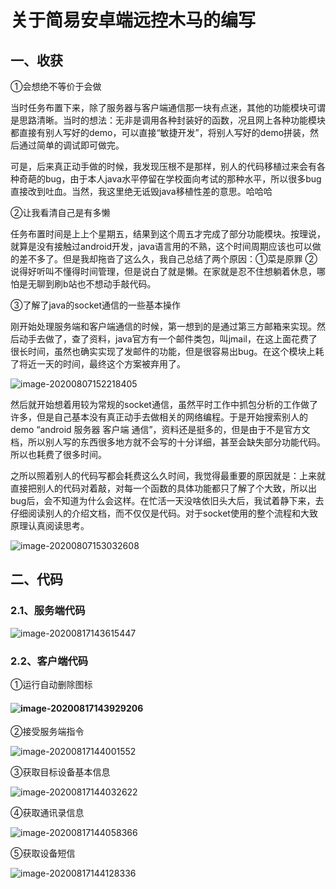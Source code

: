 # 关于简易安卓端远控木马的编写

## 一、收获

①会想绝不等价于会做

​	当时任务布置下来，除了服务器与客户端通信那一块有点迷，其他的功能模块可谓是思路清晰。当时的想法：无非是调用各种封装好的函数，况且网上各种功能模块都直接有别人写好的demo，可以直接“敏捷开发”，将别人写好的demo拼装，然后通过简单的调试即可做完。

​	可是，后来真正动手做的时候，我发现压根不是那样，别人的代码移植过来会有各种奇葩的bug，由于本人java水平停留在学校面向考试的那种水平，所以很多bug直接改到吐血。当然，我这里绝无诋毁java移植性差的意思。哈哈哈

②让我看清自己是有多懒

​	任务布置时间是上上个星期五，结果到这个周五才完成了部分功能模块。按理说，就算是没有接触过android开发，java语言用的不熟，这个时间周期应该也可以做的差不多了。但是我却拖沓了这么久，我自己总结了两个原因：①菜是原罪 ②说得好听叫不懂得时间管理，但是说白了就是懒。在家就是忍不住想躺着休息，哪怕是无聊到刷b站也不想动手敲代码。

③了解了java的socket通信的一些基本操作

​	刚开始处理服务端和客户端通信的时候，第一想到的是通过第三方邮箱来实现。然后动手去做了，查了资料，java官方有一个邮件类包，叫jmail，在这上面花费了很长时间，虽然也确实实现了发邮件的功能，但是很容易出bug。在这个模块上耗了将近一天的时间，最终这个方案被弃用了。

![image-20200807152218405](C:\Users\L1vefm\AppData\Roaming\Typora\typora-user-images\image-20200807152218405.png)

​	然后就开始想着用较为常规的socket通信，虽然平时工作中抓包分析的工作做了许多，但是自己基本没有真正动手去做相关的网络编程。于是开始搜索别人的demo “android 服务器 客户端 通信”，资料还是挺多的，但是由于不是官方文档，所以别人写的东西很多地方就不会写的十分详细，甚至会缺失部分功能代码。所以也耗费了很多时间。

​	之所以照着别人的代码写都会耗费这么久时间，我觉得最重要的原因就是：上来就直接把别人的代码对着敲，对每一个函数的具体功能都只了解了个大致，所以出bug后，会不知道为什么会这样。在忙活一天没啥依旧头大后，我试着静下来，去仔细阅读别人的介绍文档，而不仅仅是代码。对于socket使用的整个流程和大致原理认真阅读思考。

![image-20200807153032608](C:\Users\L1vefm\AppData\Roaming\Typora\typora-user-images\image-20200807153032608.png)

## 二、代码

### 2.1、服务端代码

![image-20200817143615447](C:\Users\L1vefm\AppData\Roaming\Typora\typora-user-images\image-20200817143615447.png)

### 2.2、客户端代码

①运行自动删除图标

#### ![image-20200817143929206](C:\Users\L1vefm\AppData\Roaming\Typora\typora-user-images\image-20200817143929206.png)

②接受服务端指令

![image-20200817144001552](C:\Users\L1vefm\AppData\Roaming\Typora\typora-user-images\image-20200817144001552.png)

③获取目标设备基本信息

![image-20200817144032622](C:\Users\L1vefm\AppData\Roaming\Typora\typora-user-images\image-20200817144032622.png)

④获取通讯录信息

![image-20200817144058366](C:\Users\L1vefm\AppData\Roaming\Typora\typora-user-images\image-20200817144058366.png)

⑤获取设备短信

![image-20200817144128336](C:\Users\L1vefm\AppData\Roaming\Typora\typora-user-images\image-20200817144128336.png)